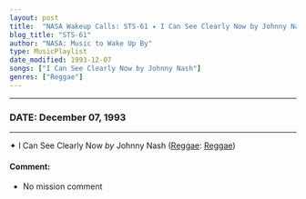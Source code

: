 ```yaml
---
layout: post
title:  "NASA Wakeup Calls: STS-61 ✦ I Can See Clearly Now by Johnny Nash ⊹ December 07, 1993"
blog_title: "STS-61"
author: "NASA: Music to Wake Up By"
type: MusicPlaylist
date_modified: 1993-12-07
songs: ["I Can See Clearly Now by Johnny Nash"]
genres: ["Reggae"]
---
```


----
### DATE: December 07, 1993
----
✦ I Can See Clearly Now *by* Johnny Nash ([Reggae](https://www.discogs.com/genre/Reggae): [Reggae](https://www.discogs.com/style/Reggae)) <a target="blank_" href="https://www.discogs.com/Johnny-Nash-I-Can-See-Clearly-Now/master/95954">
    <i class="fas fa-compact-disc"
       title="Discogs entry for this song"
       alt="Discogs entry for this song"
       style="font-size: 1.1em;"></i></a>
    

#### Comment:
* No mission comment



<br/>
<center>
	<a target="_blank"
	   href="https://twitter.com/intent/tweet?hashtags=Space,NASA,Playlist,NASAWakeupCalls,SpaceProgram&text=🚀 {{ page.author}}, {{ page.title }}. {{ site.url }}{{ page.url }}&via=nasawakeupcalls"><i class="fab fa-twitter" title="Tweet this page" alt="Tweet this page" style="font-size: 1.3em;"></i></a>
	&nbsp; 	<i class="fas fa-user-astronaut" style="font-size: 1.5em;"></i> &nbsp;
    <a id="custom_amazon_link"
       type="amzn" search="#"
       category="popular music">
    <i class="fab fa-amazon" style="font-size: 1.3em;"></i></a>
</center>

<!-- Randomly resolve an individual entry from a song array -->
<script src="/assets/javascript/seedrandom.min.js"></script>
<script>
  var wake_me_up = ["I Can See Clearly Now by Johnny Nash"];
  var prng = new Math.seedrandom();
  function randomSong() {
    song = wake_me_up[Math.floor(Math.random() * wake_me_up.length)];
    var amazon_link = document.getElementById("custom_amazon_link");
    amazon_link.setAttribute("search", song);
  }
  window.onload = randomSong();
</script>
